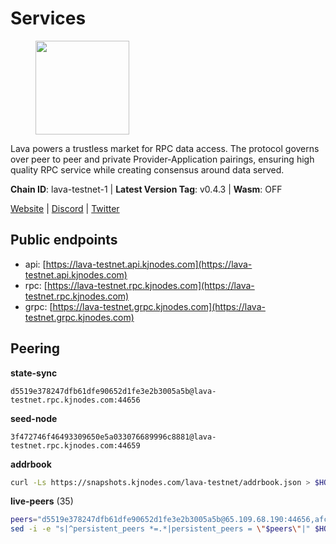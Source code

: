 # Services

<figure><img src="https://raw.githubusercontent.com/kj89/testnet_manuals/main/pingpub/logos/lava.png" width="150" alt=""><figcaption></figcaption></figure>

Lava powers a trustless market for RPC data access. The protocol  governs over peer to peer and private Provider-Application pairings,  ensuring high quality RPC service while creating consensus around data served.

**Chain ID**: lava-testnet-1 | **Latest Version Tag**: v0.4.3 | **Wasm**: OFF

[Website](https://lavanet.xyz) | [Discord](https://discord.com/invite/Tbk5NxTCdA) | [Twitter](https://twitter.com/lavanetxyz)


## Public endpoints

* api: [https://lava-testnet.api.kjnodes.com](https://lava-testnet.api.kjnodes.com)
* rpc: [https://lava-testnet.rpc.kjnodes.com](https://lava-testnet.rpc.kjnodes.com)
* grpc: [https://lava-testnet.grpc.kjnodes.com](https://lava-testnet.grpc.kjnodes.com)

## Peering

**state-sync**

```text
d5519e378247dfb61dfe90652d1fe3e2b3005a5b@lava-testnet.rpc.kjnodes.com:44656
```

**seed-node**

```text
3f472746f46493309650e5a033076689996c8881@lava-testnet.rpc.kjnodes.com:44659
```

**addrbook**
```bash
curl -Ls https://snapshots.kjnodes.com/lava-testnet/addrbook.json > $HOME/.lava/config/addrbook.json
```

**live-peers** (35)
```bash
peers="d5519e378247dfb61dfe90652d1fe3e2b3005a5b@65.109.68.190:44656,afc25b4b9f88c5af73c221475c47ba4c1cce4ae7@34.27.247.0:26656,ce67e9671e7212695a0a7ba27fb0c723ea6ccff0@35.225.146.131:26656,e593c7a9ca61f5616119d6beb5bd8ef5dd28d62d@34.246.190.1:26656,3c47fd1662bcb17a4713c23e41d7b25e34478b8e@103.19.25.157:26672,b4c682261a1d6114e00a32bef17bd43398c7496c@164.92.241.245:26656,377370216f2c003b9d00118ec5373ed21f13aab3@185.16.39.19:35656,3a445bfdbe2d0c8ee82461633aa3af31bc2b4dc0@3.252.219.158:26656,5c2a752c9b1952dbed075c56c600c3a79b58c395@185.16.39.172:27066,72aabf4950afe5f2514cff8dc6c2c56600e7ed03@34.251.254.15:26656,2031e65ee8a13e57d922a14d28d67be0ada21a95@3.252.208.167:26656,eb7832932626c1c636d16e0beb49e0e4498fbd5e@65.108.231.124:20656,186bd321a742e88cce82425af3964b940ac59e07@207.180.218.54:26656,84d5e567c179738963bb500b3756c77708dd6039@65.109.6.62:26656,f9f49cc8ffbdee85fb8a9551f644f5554a610ebe@91.107.137.90:26656,d1730b774b7c1d52dd9f6ae874a56de958aa147e@65.109.15.19:26656,b591ef22e0c2082eb76dcac5ead95be55d01b695@65.109.178.147:26656,22bd49cb251e649816d2cb6f24897dd2b4602dc4@149.102.157.34:26656,0a528da95ca8025ef4043b6e73f1e789f4102940@176.103.222.22:26656,18432dbb1238c416053bcbbc7b85b5f1258010a0@193.34.212.34:11134,642d88c7f4dc9f539721e2fe1e1dc949af5ca64a@82.115.26.58:26656,149f9f017344ce9cebb637baa7cab57a28f3a8c3@86.111.48.159:26656,810bdfb3e88f4872995f9a05b6298c1bf3d20fe0@65.108.105.48:19956,cd18e526efa1021864c07f8b4494f9413ea04fb2@35.184.2.75:26656,7e93260df1c1b6322b8ef229556264430cd83193@207.180.229.79:26656,7022dbc496c5cc645df6a44f792b40aa150844a3@62.141.44.209:38656,13a9209a4d08803a3becac57de8eb02dd51f8f41@65.109.23.114:19956,8613c086d3d0e0e3cfafe5a8e75c398dfb0e603c@167.86.71.155:28656,d9abc551547563e9a45160adc070b8bb42fc7d62@75.119.134.69:29656,d51cd75c1356a209571765827540873ee588f861@104.131.161.235:26656,632bfd3276ab33ed74cbb048a1de28183b927e9c@80.85.141.179:26656,2702c1b9ce3a2b33ad7ce4e6fbb165b4ba55feae@109.111.160.171:27656,48550e0de9e2ba9754734e9c677f965440c6bfaf@183.182.125.15:26656,f31c4dc121f37db1e0e24b49584bbbe4bbbba6c4@162.55.39.16:36656,4877ad7cf06e277399808d8130a8f25a780a52b0@207.148.122.124:26656"
sed -i -e "s|^persistent_peers *=.*|persistent_peers = \"$peers\"|" $HOME/.lava/config/config.toml
```

